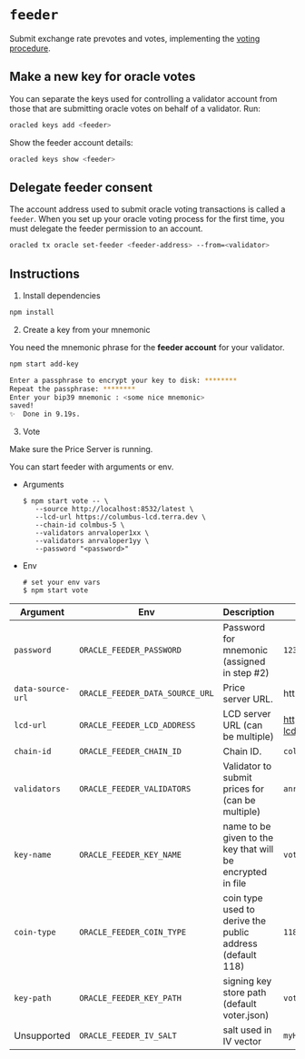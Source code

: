 # `feeder`

Submit exchange rate prevotes and votes, implementing the [voting procedure](https://github.com/terra-money/andromeda-oracle/blob/main/x/oracle/spec/01_concepts.md#voting-procedure).

## Make a new key for oracle votes

You can separate the keys used for controlling a validator account from those that are submitting oracle votes on behalf of a validator. Run:

```bash
oracled keys add <feeder>
```

Show the feeder account details:

```bash
oracled keys show <feeder>
```

## Delegate feeder consent

The account address used to submit oracle voting transactions is called a `feeder`. When you set up your oracle voting process for the first time, you must delegate the feeder permission to an account.

```bash
oracled tx oracle set-feeder <feeder-address> --from=<validator>
```


## Instructions

1. Install dependencies

```sh
npm install
```

2. Create a key from your mnemonic

You need the mnemonic phrase for the **feeder account** for your validator.

```sh
npm start add-key

Enter a passphrase to encrypt your key to disk: ********
Repeat the passphrase: ********
Enter your bip39 mnemonic : <some nice mnemonic>
saved!
✨  Done in 9.19s.
```

3. Vote

Make sure the Price Server is running.

You can start feeder with arguments or env.

* Arguments
   ``` shell
   $ npm start vote -- \
      --source http://localhost:8532/latest \
      --lcd-url https://columbus-lcd.terra.dev \
      --chain-id colmbus-5 \
      --validators anrvaloper1xx \
      --validators anrvaloper1yy \
      --password "<password>"
   ```

* Env
   ```shell
   # set your env vars 
   $ npm start vote
   ```


| Argument              | Env                              | Description                                               | Example                        |
| --------------------- | -------------------------------- | --------------------------------------------------------- | ------------------------------ |
| `password`            | `ORACLE_FEEDER_PASSWORD`         | Password for mnemonic (assigned in step #2)               | `12345678`                     |
| `data-source-url`     | `ORACLE_FEEDER_DATA_SOURCE_URL`  | Price server URL.                                         | http://localhost:8532/latest   |
| `lcd-url`             | `ORACLE_FEEDER_LCD_ADDRESS`      | LCD server URL (can be multiple)                          | https://columbus-lcd.terra.dev |
| `chain-id`            | `ORACLE_FEEDER_CHAIN_ID`         | Chain ID.                                                 | `colmbus-5         `           |
| `validators`          | `ORACLE_FEEDER_VALIDATORS`       | Validator to submit prices for (can be multiple)          | `anrvaloper1xx...`             |
| `key-name`            | `ORACLE_FEEDER_KEY_NAME`         | name to be given to the key that will be encrypted in file| `voter`                        |
| `coin-type`           | `ORACLE_FEEDER_COIN_TYPE`        | coin type used to derive the public address (default 118) | `118`                          |
| `key-path`            | `ORACLE_FEEDER_KEY_PATH`         | signing key store path (default voter.json)               | `voter.json`                   |
| Unsupported           | `ORACLE_FEEDER_IV_SALT`          | salt used in IV vector                                    | `myHashedIV`                   |
